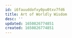 ```yaml
---
id: i6fauuddofxy0pu0txv7fd6
title: Art of Worldly Wisdom
desc: ''
updated: 1650826774851
created: 1650826774851
---
```


